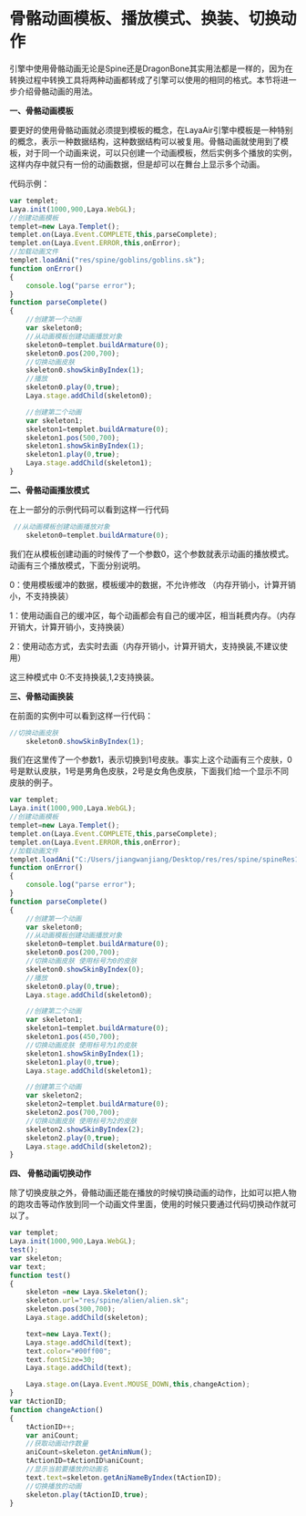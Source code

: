 # 骨骼动画模板、播放模式、换装、切换动作

 引擎中使用骨骼动画无论是Spine还是DragonBone其实用法都是一样的，因为在转换过程中转换工具将两种动画都转成了引擎可以使用的相同的格式。本节将进一步介绍骨骼动画的用法。

**一、骨骼动画模板**

 要更好的使用骨骼动画就必须提到模板的概念，在LayaAir引擎中模板是一种特别的概念，表示一种数据结构，这种数据结构可以被复用。骨骼动画就使用到了模板，对于同一个动画来说，可以只创建一个动画模板，然后实例多个播放的实例，这样内存中就只有一份的动画数据，但是却可以在舞台上显示多个动画。

代码示例：

```javascript
var templet;
Laya.init(1000,900,Laya.WebGL);
//创建动画模板
templet=new Laya.Templet();
templet.on(Laya.Event.COMPLETE,this,parseComplete);
templet.on(Laya.Event.ERROR,this,onError);
//加载动画文件
templet.loadAni("res/spine/goblins/goblins.sk");
function onError()
{
    console.log("parse error");
}
function parseComplete()
{
    //创建第一个动画
    var skeleton0;
    //从动画模板创建动画播放对象
    skeleton0=templet.buildArmature(0);
    skeleton0.pos(200,700);
    //切换动画皮肤
    skeleton0.showSkinByIndex(1);
    //播放
    skeleton0.play(0,true);
    Laya.stage.addChild(skeleton0);

    //创建第二个动画
    var skeleton1;
    skeleton1=templet.buildArmature(0);
    skeleton1.pos(500,700);
    skeleton1.showSkinByIndex(1);
    skeleton1.play(0,true);
    Laya.stage.addChild(skeleton1);
}

```

**二、骨骼动画播放模式**

在上一部分的示例代码可以看到这样一行代码

```javascript
 //从动画模板创建动画播放对象
    skeleton0=templet.buildArmature(0);
```

 我们在从模板创建动画的时候传了一个参数0，这个参数就表示动画的播放模式。动画有三个播放模式，下面分别说明。

 0：使用模板缓冲的数据，模板缓冲的数据，不允许修改 （内存开销小，计算开销小，不支持换装）

 1：使用动画自己的缓冲区，每个动画都会有自己的缓冲区，相当耗费内存。（内存开销大，计算开销小，支持换装）

 2：使用动态方式，去实时去画（内存开销小，计算开销大，支持换装,不建议使用）

 这三种模式中 0:不支持换装,1,2支持换装。

**三、骨骼动画换装**

在前面的实例中可以看到这样一行代码：

```javascript
//切换动画皮肤
    skeleton0.showSkinByIndex(1);
```

我们在这里传了一个参数1，表示切换到1号皮肤。事实上这个动画有三个皮肤，0号是默认皮肤，1号是男角色皮肤，2号是女角色皮肤，下面我们给一个显示不同皮肤的例子。

```javascript
var templet;
Laya.init(1000,900,Laya.WebGL);
//创建动画模板
templet=new Laya.Templet();
templet.on(Laya.Event.COMPLETE,this,parseComplete);
templet.on(Laya.Event.ERROR,this,onError);
//加载动画文件
templet.loadAni("C:/Users/jiangwanjiang/Desktop/res/res/spine/spineRes1/dragon.sk");
function onError()
{
    console.log("parse error");
}
function parseComplete()
{
    //创建第一个动画
    var skeleton0;
    //从动画模板创建动画播放对象
    skeleton0=templet.buildArmature(0);
    skeleton0.pos(200,700);
    //切换动画皮肤 使用标号为0的皮肤
    skeleton0.showSkinByIndex(0);
    //播放
    skeleton0.play(0,true);
    Laya.stage.addChild(skeleton0);

    //创建第二个动画
    var skeleton1;
    skeleton1=templet.buildArmature(0);
    skeleton1.pos(450,700);
    //切换动画皮肤 使用标号为1的皮肤
    skeleton1.showSkinByIndex(1);
    skeleton1.play(0,true);
    Laya.stage.addChild(skeleton1);

    //创建第三个动画
    var skeleton2;
    skeleton2=templet.buildArmature(0);
    skeleton2.pos(700,700);
    //切换动画皮肤 使用标号为2的皮肤
    skeleton2.showSkinByIndex(2);
    skeleton2.play(0,true);
    Laya.stage.addChild(skeleton2);
}
```

**四、 骨骼动画切换动作**

 除了切换皮肤之外，骨骼动画还能在播放的时候切换动画的动作，比如可以把人物的跑攻击等动作放到同一个动画文件里面，使用的时候只要通过代码切换动作就可以了。

```javascript
var templet;
Laya.init(1000,900,Laya.WebGL);
test();
var skeleton;
var text;
function test()
{
    skeleton =new Laya.Skeleton();
    skeleton.url="res/spine/alien/alien.sk";
    skeleton.pos(300,700);
    Laya.stage.addChild(skeleton);

    text=new Laya.Text();
    Laya.stage.addChild(text);
    text.color="#00ff00";
    text.fontSize=30;
    Laya.stage.addChild(text);

    Laya.stage.on(Laya.Event.MOUSE_DOWN,this,changeAction);
}
var tActionID;
function changeAction()
{
    tActionID++;
    var aniCount;
    //获取动画动作数量
    aniCount=skeleton.getAnimNum();
    tActionID=tActionID%aniCount;
    //显示当前要播放的动画名
    text.text=skeleton.getAniNameByIndex(tActionID);
    //切换播放的动画
    skeleton.play(tActionID,true);
}
```

